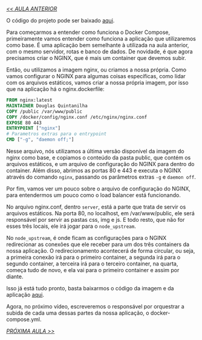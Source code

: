 *[<< AULA ANTERIOR](https://github.com/pvreboucas/docker/edit/aula-6/aulas/1-entendendo-docker-compose.md)*

O código do projeto pode ser baixado [aqui](https://s3.amazonaws.com/caelum-online-public/646-docker/06/projetos/alura-docker-cap06.zip).

Para começarmos a entender como funciona o Docker Compose, primeiramente vamos entender como funciona a aplicação que utilizaremos como base. É uma aplicação bem semelhante à utilizada na aula anterior, com o mesmo servidor, rotas e banco de dados. De novidade, é que agora precisamos criar o NGINX, que é mais um container que devemos subir.

Então, ou utilizamos a imagem nginx, ou criamos a nossa própria. Como vamos configurar o NGINX para algumas coisas específicas, como lidar com os arquivos estáticos, vamos criar a nossa própria imagem, por isso que na aplicação há o nginx.dockerfile:

```dockerfile
FROM nginx:latest
MAINTAINER Douglas Quintanilha
COPY /public /var/www/public
COPY /docker/config/nginx.conf /etc/nginx/nginx.conf
EXPOSE 80 443
ENTRYPOINT ["nginx"]
# Parametros extras para o entrypoint
CMD ["-g", "daemon off;"]
```

Nesse arquivo, nós utilizamos a última versão disponível da imagem do nginx como base, e copiamos o conteúdo da pasta public, que contém os arquivos estáticos, e um arquivo de configuração do NGINX para dentro do container. Além disso, abrimos as portas 80 e 443 e executa o NGINX através do comando ```nginx```, passando os parâmetros extras ```-g``` e ```daemon off```.

Por fim, vamos ver um pouco sobre o arquivo de configuração do NGINX, para entendermos um pouco como o load balancer está funcionando.

No arquivo nginx.conf, dentro ```server```, está a parte que trata de servir os arquivos estáticos. Na porta 80, no localhost, em /var/www/public, ele será responsável por servir as pastas css, img e js. E todo resto, que não for esses três locais, ele irá jogar para o ```node_upstream```.

No ```node_upstream```, é onde ficam as configurações para o NGINX redirecionar as conexões que ele receber para um dos três containers da nossa aplicação. O redirecionamento acontecerá de forma circular, ou seja, a primeira conexão irá para o primeiro container, a segunda irá para o segundo container, a terceira irá para o terceiro container, na quarta, começa tudo de novo, e ela vai para o primeiro container e assim por diante.

Isso já está tudo pronto, basta baixarmos o código da imagem e da aplicação [aqui](https://s3.amazonaws.com/caelum-online-public/646-docker/06/projetos/alura-docker-cap06.zip).

Agora, no próximo vídeo, escreveremos o responsável por orquestrar a subida de cada uma dessas partes da nossa aplicação, o docker-compose.yml.



*[PRÓXIMA AULA >>](https://github.com/pvreboucas/docker/blob/aula-6/aulas/3-criando-o-docker-compose.md)*
